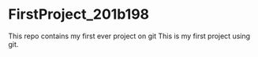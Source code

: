 # FirstProject_201b198
This repo contains my first ever project on git
This is my first project using git.
